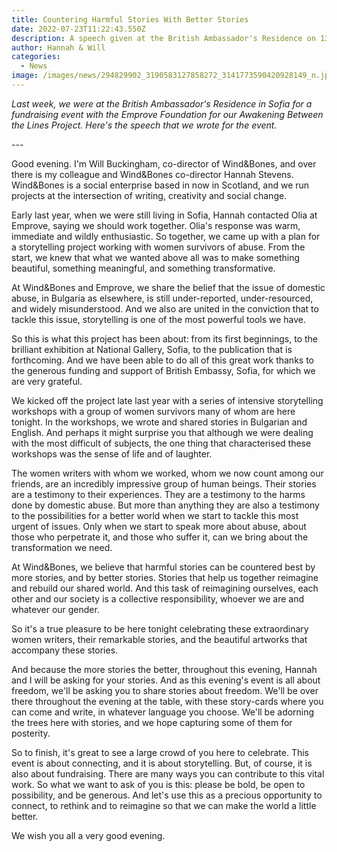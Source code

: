 ```yaml
---
title: Countering Harmful Stories With Better Stories
date: 2022-07-23T11:22:43.550Z
description: A speech given at the British Ambassador's Residence on 13th July 2022.
author: Hannah & Will
categories:
  - News
image: /images/news/294829902_3190583127858272_3141773590420928149_n.jpeg
---
```

*Last week, we were at the British Ambassador's Residence in Sofia for a fundraising event with the Emprove Foundation for our Awakening Between the Lines Project. Here's the speech that we wrote for the event.*

\---

Good evening. I'm Will Buckingham, co-director of Wind&Bones, and over there is my colleague and Wind&Bones co-director Hannah Stevens. Wind&Bones is a social enterprise based in now in Scotland, and we run projects at the intersection of writing, creativity and social change.

Early last year, when we were still living in Sofia, Hannah contacted Olia at Emprove, saying we should work together. Olia's response was warm, immediate and wildly enthusiastic. So together, we came up with a plan for a storytelling project working with women survivors of abuse. From the start, we knew that what we wanted above all was to make something beautiful, something meaningful, and something transformative.

At Wind&Bones and Emprove, we share the belief that the issue of domestic abuse, in Bulgaria as elsewhere, is still under-reported, under-resourced, and widely misunderstood. And we also are united in the conviction that to tackle this issue, storytelling is one of the most powerful tools we have.

So this is what this project has been about: from its first beginnings, to the brilliant exhibition at National Gallery, Sofia, to the publication that is forthcoming. And we have been able to do all of this great work thanks to the generous funding and support of British Embassy, Sofia, for which we are very grateful.

We kicked off the project late last year with a series of intensive storytelling workshops with a group of women survivors many of whom are here tonight. In the workshops, we wrote and shared stories in Bulgarian and English. And perhaps it might surprise you that although we were dealing with the most difficult of subjects, the one thing that characterised these workshops was the sense of life and of laughter.

The women writers with whom we worked, whom we now count among our friends, are an incredibly impressive group of human beings. Their stories are a testimony to their experiences. They are a testimony to the harms done by domestic abuse. But more than anything they are also a testimony to the possibilities for a better world when we start to tackle this most urgent of issues. Only when we start to speak more about abuse, about those who perpetrate it, and those who suffer it, can we bring about the transformation we need.

At Wind&Bones, we believe that harmful stories can be countered best by more stories, and by better stories. Stories that help us together reimagine and rebuild our shared world. And this task of reimagining ourselves, each other and our society is a collective responsibility, whoever we are and whatever our gender.

So it's a true pleasure to be here tonight celebrating these extraordinary women writers, their remarkable stories, and the beautiful artworks that accompany these stories.

And because the more stories the better, throughout this evening, Hannah and I will be asking for your stories. And as this evening's event is all about freedom, we'll be asking you to share stories about freedom. We'll be over there throughout the evening at the table, with these story-cards where you can come and write, in whatever language you choose. We'll be adorning the trees here with stories, and we hope capturing some of them for posterity.

So to finish, it's great to see a large crowd of you here to celebrate. This event is about connecting, and it is about storytelling. But, of course, it is also about fundraising. There are many ways you can contribute to this vital work. So what we want to ask of you is this: please be bold, be open to possibility, and be generous. And let's use this as a precious opportunity to connect, to rethink and to reimagine so that we can make the world a little better.

We wish you all a very good evening.